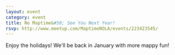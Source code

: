 ```yaml
---
layout: event
category: event
title: No Maptime&#58; See You Next Year!
rsvp: http://www.meetup.com/MaptimeNOLA/events/223423545/
---
```


Enjoy the holidays! We'll be back in January with more mappy fun!